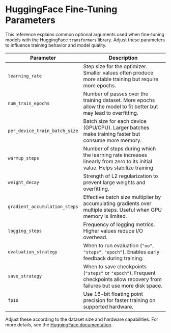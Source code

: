 # HuggingFace Fine-Tuning Parameters

This reference explains common optional arguments used when fine-tuning models with the HuggingFace `transformers` library. Adjust these parameters to influence training behavior and model quality.

| Parameter | Description |
|-----------|-------------|
| `learning_rate` | Step size for the optimizer. Smaller values often produce more stable training but require more epochs. |
| `num_train_epochs` | Number of passes over the training dataset. More epochs allow the model to fit better but may lead to overfitting. |
| `per_device_train_batch_size` | Batch size for each device (GPU/CPU). Larger batches make training faster but consume more memory. |
| `warmup_steps` | Number of steps during which the learning rate increases linearly from zero to its initial value. Helps stabilize training. |
| `weight_decay` | Strength of L2 regularization to prevent large weights and overfitting. |
| `gradient_accumulation_steps` | Effective batch size multiplier by accumulating gradients over multiple steps. Useful when GPU memory is limited. |
| `logging_steps` | Frequency of logging metrics. Higher values reduce I/O overhead. |
| `evaluation_strategy` | When to run evaluation (`"no"`, `"steps"`, `"epoch"`). Enables early feedback during training. |
| `save_strategy` | When to save checkpoints (`"steps"` or `"epoch"`). Frequent checkpoints allow recovery from failures but use more disk space. |
| `fp16` | Use 16-bit floating point precision for faster training on supported hardware. |

Adjust these according to the dataset size and hardware capabilities. For more details, see the [HuggingFace documentation](https://huggingface.co/docs/transformers/main_classes/trainer#transformers.TrainingArguments).
